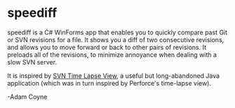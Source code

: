 speediff
========

speediff is a C# WinForms app that enables you to quickly compare past Git or SVN revisions for a file. It shows you a diff of two consecutive revisions, and allows you to move forward or back to other pairs of revisions. It preloads all of the revisions, to minimize annoyance when dealing with a slow SVN server.

It is inspired by [SVN Time Lapse View][1], a useful but long-abandoned Java application (which was in turn inspired by Perforce's time-lapse view).

-Adam Coyne

[1]: https://code.google.com/p/svn-time-lapse-view/ "SVN Time Lapse View"